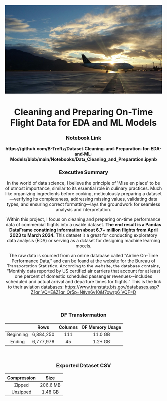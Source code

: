 <div style="text-align: center;">
<img title="a title" alt="Alt text" src="/Images/plane-marina-hinic.jpg">


<h1 style="text-align: center;">Cleaning and Preparing On-Time Flight Data for EDA and ML Models</h1>

<h3 style="text-align: center;">Notebook Link</h3>
<b>https://github.com/B-Treftz/Dataset-Cleaning-and-Preparation-for-EDA-and-ML-Models/blob/main/Notebooks/Data_Cleaning_and_Preparation.ipynb</b>

<h3 style="text-align: center;">Executive Summary</h3>

<p>In the world of data science, I believe the principle of 'Mise en place' to be of utmost importance, similar to its essential role in culinary practices. Much like organizing ingredients before cooking, meticulously preparing a dataset—verifying its completeness, addressing missing values, validating data types, and ensuring correct formatting—lays the groundwork for seamless analysis and interpretation.

Within this project, I focus on cleaning and preparing on-time performance data of commercial flights into a usable dataset. <b>The end result is a Pandas DataFrame conatining information about 6.7+ million flights from April 2023 to March 2024.</b> This dataset is a great for conducting exploratory data analysis (EDA) or serving as a dataset for designing machine learning models.

The raw data is sourced from an online database called “Airline On-Time Performance Data,” and can be found at the website for the Bureau of Transportation Statistics. According to the website, the database contains, “Monthly data reported by US certified air carriers that account for at least one percent of domestic scheduled passenger revenues--includes scheduled and actual arrival and departure times for flights.” This is the link to their aviation databases: https://www.transtats.bts.gov/databases.asp?Z1qr_VQ=E&Z1qr_Qr5p=N8vn6v10&f7owrp6_VQF=D </p>

<br>

<h3 style="text-align: center;">DF Transformation</h3>

           
|      | Rows       | Columns | DF Memory Usage|
|:-----------: | :--------: | :-----: | :--------------------: |
| Beginning    | 6,884,250  | 111     | 11.0 GB                |
| Ending       | 6,777,978  | 45      | 1.2+ GB                |



<br>

<h3 style="text-align: center;">Exported Dataset CSV</h3>

            
|   Compression   | Size       |
|:-----------: | :--------: | 
| Zipped    | 206.6 MB | 
| Unzipped  | 1.48 GB | 

